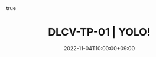 ---
title: "DLCV-TP-01 | YOLO!"
date: 2022-11-04T10:00:00+09:00
description: ""
summary: ""

draft: false
math: true 
highlight: true
hightlight_languages: ["python","bash"]

authors: ["Claire Labit-Bonis"]

hero: featured.png

tags: ["Teaching"]

menu:
  sidebar:
    name: "01 | YOLO!"
    identifier: dlcv-practical-sessions-02
    parent: dlcv-2022-2023-practical
    weight: 20
---